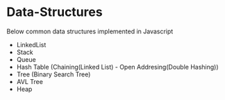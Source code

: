 # Data-Structures

Below common data structures implemented in Javascript

- LinkedList
- Stack
- Queue
- Hash Table (Chaining(Linked List) - Open Addresing(Double Hashing))
- Tree (Binary Search Tree)
- AVL Tree
- Heap

